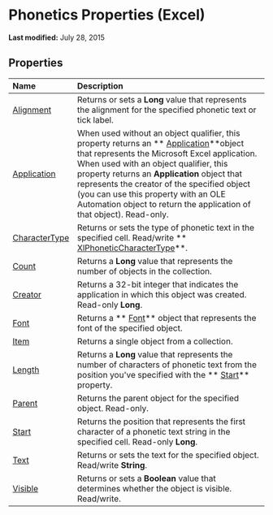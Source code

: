 
# Phonetics Properties (Excel)

 **Last modified:** July 28, 2015


## Properties



|**Name**|**Description**|
|:-----|:-----|
| [Alignment](20573e0b-37d4-1600-dcc8-8f05e6a31bb1.md)|Returns or sets a  **Long** value that represents the alignment for the specified phonetic text or tick label.|
| [Application](346c0218-d19f-beaf-a192-09c1fa95da25.md)|When used without an object qualifier, this property returns an  ** [Application](19b73597-5cf9-4f56-8227-b5211f657f6f.md)**object that represents the Microsoft Excel application. When used with an object qualifier, this property returns an  **Application** object that represents the creator of the specified object (you can use this property with an OLE Automation object to return the application of that object). Read-only.|
| [CharacterType](b61c3bd5-86dc-baed-e47f-62d522fca290.md)|Returns or sets the type of phonetic text in the specified cell. Read/write  ** [XlPhoneticCharacterType](232f6d38-4d4e-8c37-4d40-185bf8b587f3.md)**.|
| [Count](594dd018-7c1b-4528-a6eb-5c81a952796c.md)|Returns a  **Long** value that represents the number of objects in the collection.|
| [Creator](7419d5c6-88f4-f07b-083a-ea15fdda3765.md)|Returns a 32-bit integer that indicates the application in which this object was created. Read-only  **Long**.|
| [Font](144089d2-5887-dd52-f0ba-e223e5a94370.md)|Returns a  ** [Font](f4788ba4-1c4c-2f03-4d73-194bc9316825.md)** object that represents the font of the specified object.|
| [Item](41c2df73-fb88-fe1a-a4ff-4562441b1510.md)|Returns a single object from a collection.|
| [Length](62f4c46d-2dc3-d8dc-b699-ca74eff1f77f.md)|Returns a  **Long** value that represents the number of characters of phonetic text from the position you've specified with the ** [Start](987613b4-7f33-7004-6abf-fb52061cb722.md)** property.|
| [Parent](59535bff-bcd4-f928-7cc1-798e56f7b343.md)|Returns the parent object for the specified object. Read-only.|
| [Start](987613b4-7f33-7004-6abf-fb52061cb722.md)|Returns the position that represents the first character of a phonetic text string in the specified cell. Read-only  **Long**.|
| [Text](fe420ad7-d945-2009-5a91-13653d5316d9.md)|Returns or sets the text for the specified object. Read/write  **String**.|
| [Visible](ea296d55-e788-888d-9c13-74a46a4d5cd0.md)|Returns or sets a  **Boolean** value that determines whether the object is visible. Read/write.|

